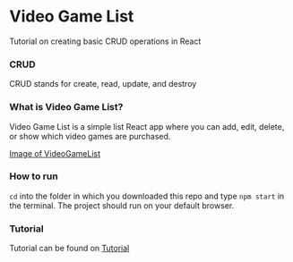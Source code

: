 # Video Game List 

Tutorial on creating basic CRUD operations in React

### CRUD

CRUD stands for create, read, update, and destroy

### What is Video Game List?

Video Game List is a simple list React app where you can add, edit, delete, or show which video games are purchased. 

[Image of VideoGameList](https://https://raw.githubusercontent.com/zack-fortier/VideoGameList/master/videogamelist/src/Manual12.png)

### How to run

`cd` into the folder in which you downloaded this repo and type `npm start` in the terminal. The project should run on your default browser.

### Tutorial
Tutorial can be found on [Tutorial](https://www.google.com)
